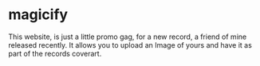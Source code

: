 # magicify

This website, is just a little promo gag, for a new record, a friend of mine released recently. It allows you to upload an Image of yours and have it as part of the records coverart.
